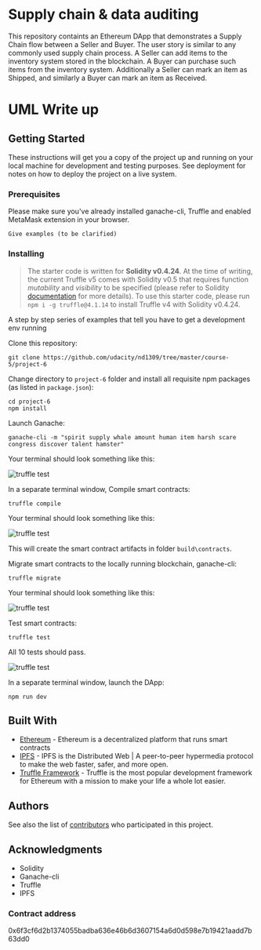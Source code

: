# Supply chain & data auditing

This repository containts an Ethereum DApp that demonstrates a Supply Chain flow between a Seller and Buyer. The user story is similar to any commonly used supply chain process. A Seller can add items to the inventory system stored in the blockchain. A Buyer can purchase such items from the inventory system. Additionally a Seller can mark an item as Shipped, and similarly a Buyer can mark an item as Received.

# UML Write up


## Getting Started

These instructions will get you a copy of the project up and running on your local machine for development and testing purposes. See deployment for notes on how to deploy the project on a live system.

### Prerequisites

Please make sure you've already installed ganache-cli, Truffle and enabled MetaMask extension in your browser.

```
Give examples (to be clarified)
```

### Installing

> The starter code is written for **Solidity v0.4.24**. At the time of writing, the current Truffle v5 comes with Solidity v0.5 that requires function _mutability_ and _visibility_ to be specified (please refer to Solidity [documentation](https://docs.soliditylang.org/en/v0.5.0/050-breaking-changes.html) for more details). To use this starter code, please run `npm i -g truffle@4.1.14` to install Truffle v4 with Solidity v0.4.24.

A step by step series of examples that tell you have to get a development env running

Clone this repository:

```
git clone https://github.com/udacity/nd1309/tree/master/course-5/project-6
```

Change directory to `project-6` folder and install all requisite npm packages (as listed in `package.json`):

```
cd project-6
npm install
```

Launch Ganache:

```
ganache-cli -m "spirit supply whale amount human item harsh scare congress discover talent hamster"
```

Your terminal should look something like this:

![truffle test](images/ganache-cli.png)

In a separate terminal window, Compile smart contracts:

```
truffle compile
```

Your terminal should look something like this:

![truffle test](images/truffle_compile.png)

This will create the smart contract artifacts in folder `build\contracts`.

Migrate smart contracts to the locally running blockchain, ganache-cli:

```
truffle migrate
```

Your terminal should look something like this:

![truffle test](images/truffle_migrate.png)

Test smart contracts:

```
truffle test
```

All 10 tests should pass.

![truffle test](images/truffle_test.png)

In a separate terminal window, launch the DApp:

```
npm run dev
```

## Built With

- [Ethereum](https://www.ethereum.org/) - Ethereum is a decentralized platform that runs smart contracts
- [IPFS](https://ipfs.io/) - IPFS is the Distributed Web | A peer-to-peer hypermedia protocol
  to make the web faster, safer, and more open.
- [Truffle Framework](http://truffleframework.com/) - Truffle is the most popular development framework for Ethereum with a mission to make your life a whole lot easier.

## Authors

See also the list of [contributors](https://github.com/your/project/contributors.md) who participated in this project.

## Acknowledgments

- Solidity
- Ganache-cli
- Truffle
- IPFS

### Contract address

0x6f3cf6d2b1374055badba636e46b6d3607154a6d0d598e7b19421aadd7b63dd0

